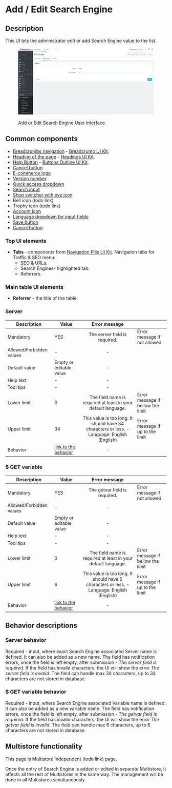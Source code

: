 # Add / Edit Search Engine

## Description

This UI lets the administrator edit or add Search Engine value to the list.

<figure><img src="../../../../../../.gitbook/assets/image (20) (1).png" alt=""><figcaption><p>Add or Edit Search Engine User Interface</p></figcaption></figure>

## Common components <a href="#common-components" id="common-components"></a>

* [Breadcrumbs navigation](broken-reference) - [Breadcrumb UI Kit](https://build.prestashop.com/prestashop-ui-kit/?path=/story/breadcrumb--breadcrumb).
* [Heading of the page](broken-reference) - [Headings UI Kit](https://build.prestashop.com/prestashop-ui-kit/?path=/story/headings--headings).
* [Help Button](broken-reference) - [Buttons Outline UI Kit](https://build.prestashop.com/prestashop-ui-kit/?path=/story/buttons--outline).
* [Cancel button](../../../../common-components/cancel-button.md)
* [E-commerce logo ](../../../../common-components/back-office-header/prestashop-logo.md)
* [Version number](../../../../common-components/prestashop-version-number.md)
* [Quick access dropdown ](../../../../common-components/quick-access-dropdown.md)
* [Search input](../../../../common-components/search-input-field.md)&#x20;
* [Shop switcher with eye icon](../../../../common-components/shop-switcher-with-eye-icon.md)
* Bell icon (todo link)
* Trophy icon (todo link)
* [Account icon](../../../../common-components/account-icon.md)
* [Language dropdown for input fields](../../../../common-components/language-dropdown-for-input-fields.md)
* [Save button](../../../../common-components/save-button.md)
* [Cancel button](../../../../common-components/cancel-button.md)

### Top UI elements

* **Tabs** - components from [Navigation Pills UI Kit](https://build.prestashop-project.org/prestashop-ui-kit/?path=/story/navigation--navigation-pills). Navigation tabs for Traffic & SEO menu:
  * SEO & URLs.
  * Search Engines- highlighted tab.
  * Referrers.

### Main table UI elements

* **Referrer** - the title of the table.

### **Server**&#x20;

<table><thead><tr><th>Description</th><th>Value</th><th align="center">Error message</th><th data-hidden></th></tr></thead><tbody><tr><td>Mandatory</td><td>YES</td><td align="center">The server field is required.</td><td>Error message if not allowed</td></tr><tr><td>Allowed/Forbidden values</td><td>-</td><td align="center">-</td><td></td></tr><tr><td>Default value</td><td>Empty or editable value</td><td align="center">-</td><td></td></tr><tr><td>Help text</td><td>-</td><td align="center">-</td><td></td></tr><tr><td>Tool tips</td><td>-</td><td align="center">-</td><td></td></tr><tr><td>Lower limit</td><td>0</td><td align="center">The field name is required at least in your default language.</td><td>Error message if bellow the limit</td></tr><tr><td>Upper limit</td><td>34</td><td align="center">This value is too long. It should have 34 characters or less. - Language: English (English)</td><td>Error message if up to the limit</td></tr><tr><td>Behavior</td><td><a href="add-edit-search-engine.md#server-behavior">link to the behavior</a></td><td align="center">-</td><td></td></tr></tbody></table>

### **$ GET variable**&#x20;

<table><thead><tr><th>Description</th><th>Value</th><th align="center">Error message</th><th data-hidden></th></tr></thead><tbody><tr><td>Mandatory</td><td>YES</td><td align="center">The getvar field is required.</td><td>Error message if not allowed</td></tr><tr><td>Allowed/Forbidden values</td><td>-</td><td align="center">-</td><td></td></tr><tr><td>Default value</td><td>Empty or editable value</td><td align="center">-</td><td></td></tr><tr><td>Help text</td><td>-</td><td align="center">-</td><td></td></tr><tr><td>Tool tips</td><td>-</td><td align="center">-</td><td></td></tr><tr><td>Lower limit</td><td>0</td><td align="center">The field name is required at least in your default language.</td><td>Error message if bellow the limit</td></tr><tr><td>Upper limit</td><td>6</td><td align="center">This value is too long. It should have 6 characters or less. - Language: English (English)</td><td>Error message if up to the limit</td></tr><tr><td>Behavior</td><td><a href="add-edit-search-engine.md#usd-get-variable-behavior">link to the behavior</a></td><td align="center">-</td><td></td></tr></tbody></table>

## Behavior descriptions

### **Server behavior**&#x20;

Required - input, where exact Search Engine associated Server name is defined. It can also be added as a new name. The field has notification errors, once the field is left empty, after submission - _The server field is required._ If the field has invalid characters, the UI will show the error _The server field is invalid._ The field can handle max 34 characters, up to 34 characters are not stored in database.

### **$ GET variable behavior**&#x20;

Required - input, where Search Engine associated Variable name is defined. It can also be added as a new variable name. The field has notification errors, once the field is left empty, after submission - _The getvar field is required._ If the field has invalid characters, the UI will show the error _The getvar field is invalid._ The field can handle max 6 characters, up to 6 characters are not stored in database.

## Multistore functionality

This page is Multistore independent (todo link) page.

Once the entry of Search Engine is added or edited in separate Multistore, it affects all the rest of Multistores in the same way. The management will be done in all Multistores simultaneously.
